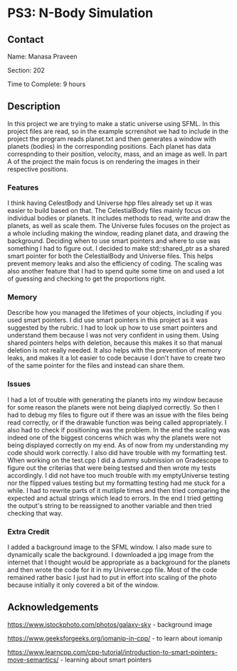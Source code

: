 # PS3: N-Body Simulation

## Contact
Name: Manasa Praveen

Section: 202

Time to Complete: 9 hours


## Description
In this project we are trying to make a static universe using SFML. In this project files are read, so in the example scrrenshot we had to include in the project the program reads planet.txt and then generates a window with planets (bodies) in the corresponding positions. Each planet has data correspnding to their position, velocity, mass, and an image as well. In part A of the project the main focus is on rendering the images in their respective positions.

### Features
I think having CelestBody and Universe hpp files already set up it was easier to build based on that. The CelestialBody files mainly focus on individual bodies or planets. It includes methods to read, write and draw the planets, as well as scale them. The Universe fules focuses on the project as a whole including making the window, reading planet data, and drawing the background. Deciding when to use smart pointers and where to use was something I had to figure out. I decided to make std::shared_ptr<CelestialBody> as a shared smart pointer for both the CelestialBody and Universe files. This helps prevent memory leaks and also the efficiency of coding. The scaling was also another feature that I had to spend quite some time on and used a lot of guessing and checking to get the proportions right. 

### Memory
Describe how you managed the lifetimes of your objects, including if you used smart pointers.
I did use smart pointers in this project as it was suggested by the rubric. I had to look up how to use smart pointers and understand them because I was not very confident in using them. Using shared pointers helps with deletion, because this makes it so that manual deletion is not really needed. It also helps with the prevention of memory leaks, and makes it a lot easier to code because I don't have to create two of the same pointer for the files and instead can share them. 

### Issues
I had a lot of trouble with generating the planets into my window because for some reason the planets were not being diaplyed correctly. So then I had to debug my files to figure out if there was an issue with the files being read correctly, or if the drawable function was being called appropriately. I also had to check if positioning was the problem. In the end the scaling was indeed one of the biggest concerns which was why the planets were not being displayed correctly on my end. 
As of now from my understanding my code should work correctly.
I also did have trouble with my formatting test. When working on the test.cpp I did a dummy submission on Gradescope to figure out the criterias that were being testsed and then wrote my tests accordingly. I did not have too much trouble with my emptyUniverse testing nor the flipped values testing but my formatting testing had me stuck for a while. I had to rewrite parts of it mutliple times and then tried comparing the expected and actual strings which lead to errors. In the end I tried getting the output's string to be reassigned to another variable and then tried checking that way. 

### Extra Credit
I added a background image to the SFML window. I also made sure to dynamically scale the background. I downloaded a jpg image from the internet that I thought would be appropriate as a background for the planets and then wrote the code for it in my Universe.cpp file. Most of the code remained rather basic I just had to put in effort into scaling of the photo because initially it only covered a bit of the window.

## Acknowledgements
https://www.istockphoto.com/photos/galaxy-sky - background image

https://www.geeksforgeeks.org/iomanip-in-cpp/ - to learn about iomanip

https://www.learncpp.com/cpp-tutorial/introduction-to-smart-pointers-move-semantics/ - learning about smart pointers
